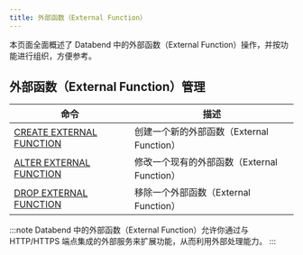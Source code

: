 ```yaml
---
title: 外部函数（External Function）
---
```


本页面全面概述了 Databend 中的外部函数（External Function）操作，并按功能进行组织，方便参考。

## 外部函数（External Function）管理

| 命令 | 描述 |
|---------|-------------|
| [CREATE EXTERNAL FUNCTION](ddl-create-function.md) | 创建一个新的外部函数（External Function） |
| [ALTER EXTERNAL FUNCTION](ddl-alter-function.md) | 修改一个现有的外部函数（External Function） |
| [DROP EXTERNAL FUNCTION](ddl-drop-function.md) | 移除一个外部函数（External Function） |

:::note
Databend 中的外部函数（External Function）允许你通过与 HTTP/HTTPS 端点集成的外部服务来扩展功能，从而利用外部处理能力。
:::